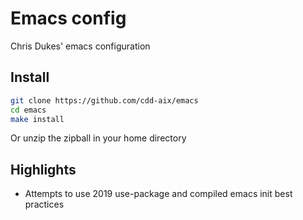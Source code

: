 # Emacs config

Chris Dukes' emacs configuration

## Install
``` bash
git clone https://github.com/cdd-aix/emacs
cd emacs
make install
```

Or unzip the zipball in your home directory

## Highlights
* Attempts to use 2019 use-package and compiled emacs init best practices
